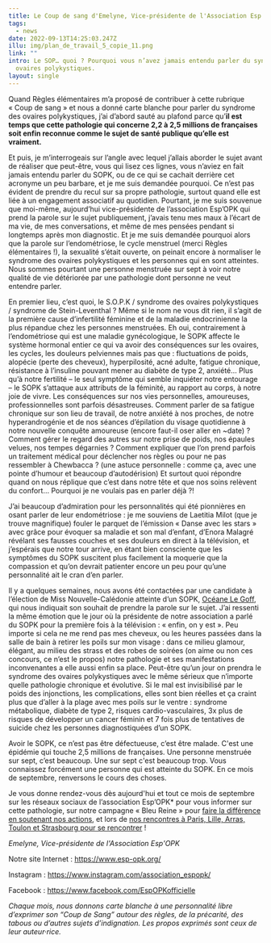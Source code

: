 ```yaml
---
title: Le Coup de sang d'Emelyne, Vice-présidente de l'Association Esp'OPK
tags:
  - news
date: 2022-09-13T14:25:03.247Z
illu: img/plan_de_travail_5_copie_11.png
link: ""
intro: Le SOP… quoi ? Pourquoi vous n’avez jamais entendu parler du syndrome des
  ovaires polykystiques.
layout: single
---
```

Quand Règles élémentaires m’a proposé de contribuer à cette rubrique « Coup de sang » et nous a donné carte blanche pour parler du syndrome des ovaires polykystiques, j’ai d’abord sauté au plafond parce qu’**il est temps que cette pathologie qui concerne 2,2 à 2,5 millions de françaises soit enfin reconnue comme le sujet de santé publique qu’elle est vraiment.**



Et puis, je m’interrogeais sur l’angle avec lequel j’allais aborder le sujet avant de réaliser que peut-être, vous qui lisez ces lignes, vous n’aviez en fait jamais entendu parler du SOPK, ou de ce qui se cachait derrière cet acronyme un peu barbare, et je me suis demandée pourquoi. Ce n’est pas évident de prendre du recul sur sa propre pathologie, surtout quand elle est liée à un engagement associatif au quotidien. Pourtant, je me suis souvenue que moi-même, aujourd’hui vice-présidente de l’association Esp’OPK qui prend la parole sur le sujet publiquement, j’avais tenu mes maux à l’écart de ma vie, de mes conversations, et même de mes pensées pendant si longtemps après mon diagnostic. Et je me suis demandée pourquoi alors que la parole sur l’endométriose, le cycle menstruel (merci Règles élémentaires !), la sexualité s’était ouverte, on peinait encore à normaliser le syndrome des ovaires polykystiques et les personnes qui en sont atteintes. Nous sommes pourtant une personne menstruée sur sept à voir notre qualité de vie détériorée par une pathologie dont personne ne veut entendre parler.

En premier lieu, c’est quoi, le S.O.P.K / syndrome des ovaires polykystiques / syndrome de Stein-Leventhal ? Même si le nom ne vous dit rien, il s’agit de la première cause d’infertilité féminine et de la maladie endocrinienne la plus répandue chez les personnes menstruées. Eh oui, contrairement à l’endométriose qui est une maladie gynécologique, le SOPK affecte le système hormonal entier ce qui va avoir des conséquences sur les ovaires, les cycles, les douleurs pelviennes mais pas que : fluctuations de poids, alopécie (perte des cheveux), hyperpilosité, acné adulte, fatigue chronique, résistance à l’insuline pouvant mener au diabète de type 2, anxiété… Plus qu’à notre fertilité – le seul symptôme qui semble inquiéter notre entourage – le SOPK s’attaque aux attributs de la féminité, au rapport au corps, à notre joie de vivre. Les conséquences sur nos vies personnelles, amoureuses, professionnelles sont parfois désastreuses. Comment parler de sa fatigue chronique sur son lieu de travail, de notre anxiété à nos proches, de notre hyperandrogénie et de nos séances d’épilation du visage quotidienne à notre nouvelle conquête amoureuse (encore faut-il oser aller en ~date) ? Comment gérer le regard des autres sur notre prise de poids, nos épaules velues, nos tempes dégarnies ? Comment expliquer que l’on prend parfois un traitement médical pour déclencher nos règles ou pour ne pas ressembler à Chewbacca ? (une astuce personnelle : comme ça, avec une pointe d’humour et beaucoup d’autodérision) Et surtout quoi répondre quand on nous réplique que c’est dans notre tête et que nos soins relèvent du confort… Pourquoi je ne voulais pas en parler déjà ?!

J’ai beaucoup d’admiration pour les personnalités qui été pionnières en osant parler de leur endométriose : je me souviens de Laetitia Milot (que je trouve magnifique) fouler le parquet de l’émission « Danse avec les stars » avec grâce pour évoquer sa maladie et son mal d’enfant, d’Enora Malagré révélant ses fausses couches et ses douleurs en direct à la télévision, et j’espérais que notre tour arrive, en étant bien consciente que les symptômes du SOPK suscitent plus facilement la moquerie que la compassion et qu’on devrait patienter encore un peu pour qu’une personnalité ait le cran d’en parler.

Il y a quelques semaines, nous avons été contactées par une candidate à l’élection de Miss Nouvelle-Calédonie atteinte d’un SOPK, [Océane Le Goff](https://www.instagram.com/oceanelegoff.off/),  qui nous indiquait son souhait de prendre la parole sur le sujet. J’ai ressenti la même émotion que le jour où la présidente de notre association a parlé du SOPK pour la première fois à la télévision : « enfin, on y est ». Peu importe si cela ne me rend pas mes cheveux, ou les heures passées dans la salle de bain à retirer les poils sur mon visage : dans ce milieu glamour, élégant, au milieu des strass et des robes de soirées (on aime ou non ces concours, ce n’est le propos) notre pathologie et ses manifestations inconvenantes a elle aussi enfin sa place. Peut-être qu’un jour on prendra le syndrome des ovaires polykystiques avec le même sérieux que n’importe quelle pathologie chronique et évolutive. Si le mal est invisibilisé par le poids des injonctions, les complications, elles sont bien réelles et ça craint plus que d’aller à la plage avec mes poils sur le ventre : syndrome métabolique, diabète de type 2, risques cardio-vasculaires, 3x plus de risques de développer un cancer féminin et 7 fois plus de tentatives de suicide chez les personnes diagnostiquées d’un SOPK.

Avoir le SOPK, ce n’est pas être défectueuse, c’est être malade. C'est une épidémie qui touche 2,5 millions de françaises. Une personne menstruée sur sept, c’est beaucoup. Une sur sept c'est beaucoup trop. Vous connaissez forcément une personne qui est atteinte du SOPK. En ce mois de septembre, renversons le cours des choses.

Je vous donne rendez-vous dès aujourd'hui et tout ce mois de septembre sur les réseaux sociaux de l’association Esp’OPK* pour vous informer sur cette pathologie, sur notre campagne « Bleu Reine » pour [faire la différence en soutenant nos actions](https://www.helloasso.com/associations/esp-opk/formulaires/1), et lors de [nos rencontres à Paris, Lille, Arras, Toulon et Strasbourg pour se rencontrer](https://www.esp-opk.org/sopk-evenement) !

*Emelyne, Vice-présidente de l'Association Esp'OPK*



Notre site Internet : <https://www.esp-opk.org/>

Instagram : <https://www.instagram.com/association_espopk/>

Facebook : <https://www.facebook.com/EspOPKofficielle>



*Chaque mois, nous donnons carte blanche à une personnalité libre d’exprimer son “Coup de Sang” autour des règles, de la précarité, des tabous ou d’autres sujets d’indignation. Les propos exprimés sont ceux de leur auteur·rice.*